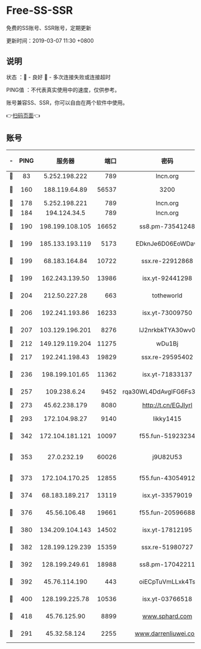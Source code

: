 # Free-SS-SSR

免费的SS账号、SSR账号，定期更新

更新时间：2019-03-07 11:30 +0800

## 说明

状态     ：🙂 - 良好 🙁 - 多次连接失败或连接超时

PING值   ：不代表真实使用中的速度，仅供参考。

账号兼容SS、SSR，你可以自由在两个软件中使用。

👉[扫码页面](https://liesauer.github.io/Free-SS-SSR/)👈

## 账号

|-|PING|服务器|端口|密码|加密方式|区域|
|:----:|:----:|:-----:|-----:|:----:|:----:|:----:|
|🙂|83|5.252.198.222|789|lncn.org|rc4|JP|
|🙂|160|188.119.64.89|56537|3200|aes-256-cfb|RU|
|🙂|178|5.252.198.221|789|lncn.org|rc4|JP|
|🙂|184|194.124.34.5|789|lncn.org|rc4|JP|
|🙂|190|198.199.108.105|16652|ss8.pm-73541248|aes-256-cfb|US|
|🙂|199|185.133.193.119|5173|EDknJe6D06EoWDaw|aes-256-cfb|US|
|🙂|199|68.183.164.84|10722|ssx.re-22912868|aes-256-cfb|US|
|🙂|199|162.243.139.50|13986|isx.yt-92441298|aes-256-cfb|US|
|🙂|204|212.50.227.28|663|totheworld|aes-256-cfb|US|
|🙂|206|192.241.193.86|16233|isx.yt-73009750|aes-256-cfb|US|
|🙂|207|103.129.196.201|8276|lJ2nrkbkTYA30wv0|aes-256-cfb|US|
|🙂|212|149.129.119.204|11275|wDu1Bj|rc4-md5|HK|
|🙂|217|192.241.198.43|19829|ssx.re-29595402|aes-256-cfb|US|
|🙂|236|198.199.101.65|11362|isx.yt-71833137|aes-256-cfb|US|
|🙂|257|109.238.6.24|9452|rqa30WL4DdAvgIFG6Fs3znzTa|aes-256-cfb|FR|
|🙂|273|45.62.238.179|8080|http://t.cn/EGJIyrl|rc4-md5|CA|
|🙂|293|172.104.98.27|9140|likky1415|aes-256-cfb|JP|
|🙂|342|172.104.181.121|10097|f55.fun-51923234|aes-256-cfb|SG|
|🙂|353|27.0.232.19|60026|j9U82U53|xchacha20-ietf-poly1305|HK|
|🙂|373|172.104.170.25|12855|f55.fun-43054912|aes-256-cfb|SG|
|🙂|374|68.183.189.217|13119|isx.yt-33579019|aes-256-cfb|SG|
|🙂|376|45.56.106.48|19661|f55.fun-20596688|aes-256-cfb|US|
|🙂|380|134.209.104.143|14502|isx.yt-17812195|aes-256-cfb|SG|
|🙂|382|128.199.129.239|15359|ssx.re-51980727|aes-256-cfb|SG|
|🙂|392|128.199.249.61|18988|ss8.pm-17042211|aes-256-cfb|SG|
|🙂|392|45.76.114.190|443|oiECpTuVmLLxk4Ts|aes-256-cfb|AU|
|🙂|400|128.199.225.78|10536|isx.yt-03766518|aes-256-cfb|SG|
|🙂|418|45.76.125.90|8899|www.sphard.com|aes-256-cfb|AU|
|🙂|291|45.32.58.124|2255|www.darrenliuwei.com|aes-256-cfb|JP|
